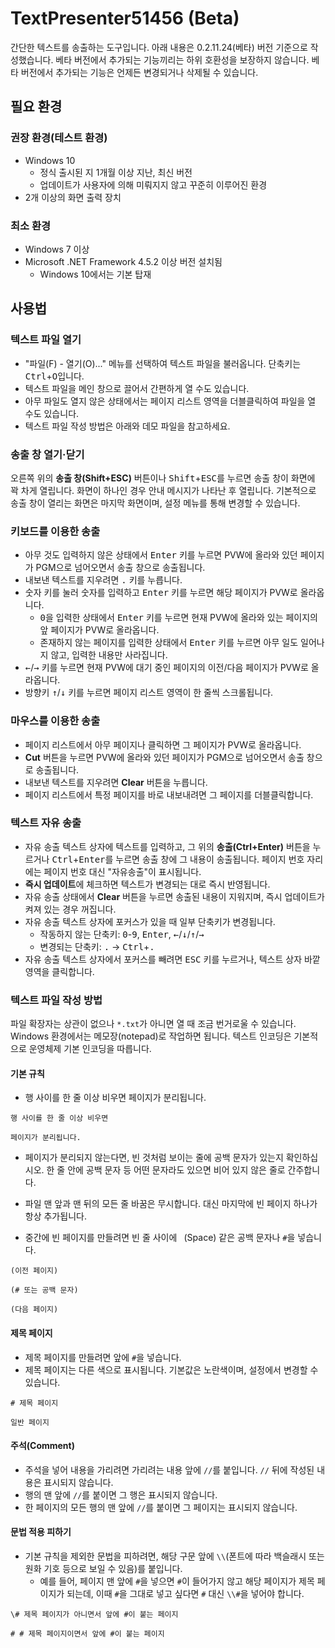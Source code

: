 # TextPresenter51456 (Beta)

간단한 텍스트를 송출하는 도구입니다. 아래 내용은 0.2.11.24(베타) 버전 기준으로 작성했습니다. 베타 버전에서 추가되는 기능끼리는 하위 호환성을 보장하지 않습니다. 베타 버전에서 추가되는 기능은 언제든 변경되거나 삭제될 수 있습니다.

## 필요 환경

### 권장 환경(테스트 환경)

- Windows 10
  - 정식 출시된 지 1개월 이상 지난, 최신 버전
  - 업데이트가 사용자에 의해 미뤄지지 않고 꾸준히 이루어진 환경
- 2개 이상의 화면 출력 장치

### 최소 환경

- Windows 7 이상
- Microsoft .NET Framework 4.5.2 이상 버전 설치됨
  - Windows 10에서는 기본 탑재

## 사용법

### 텍스트 파일 열기

- "파일(F) - 열기(O)..." 메뉴를 선택하여 텍스트 파일을 불러옵니다. 단축키는 <kbd>Ctrl</kbd>+<kbd>O</kbd>입니다.
- 텍스트 파일을 메인 창으로 끌어서 간편하게 열 수도 있습니다.
- 아무 파일도 열지 않은 상태에서는 페이지 리스트 영역을 더블클릭하여 파일을 열 수도 있습니다.
- 텍스트 파일 작성 방법은 아래와 데모 파일을 참고하세요.

### 송출 창 열기·닫기

오른쪽 위의 **송출 창(Shift+ESC)** 버튼이나 <kbd>Shift</kbd>+<kbd>ESC</kbd>를 누르면 송출 창이 화면에 꽉 차게 열립니다. 화면이 하나인 경우 안내 메시지가 나타난 후 열립니다. 기본적으로 송출 창이 열리는 화면은 마지막 화면이며, 설정 메뉴를 통해 변경할 수 있습니다.

### 키보드를 이용한 송출

- 아무 것도 입력하지 않은 상태에서 <kbd>Enter</kbd> 키를 누르면 PVW에 올라와 있던 페이지가 PGM으로 넘어오면서 송출 창으로 송출됩니다.
- 내보낸 텍스트를 지우려면 <kbd>.</kbd> 키를 누릅니다.
- 숫자 키를 눌러 숫자를 입력하고 <kbd>Enter</kbd> 키를 누르면 해당 페이지가 PVW로 올라옵니다.
  - <kbd>0</kbd>을 입력한 상태에서 <kbd>Enter</kbd> 키를 누르면 현재 PVW에 올라와 있는 페이지의 앞 페이지가 PVW로 올라옵니다.
  - 존재하지 않는 페이지를 입력한 상태에서 <kbd>Enter</kbd> 키를 누르면 아무 일도 일어나지 않고, 입력한 내용만 사라집니다.
- <kbd>←</kbd>/<kbd>→</kbd> 키를 누르면 현재 PVW에 대기 중인 페이지의 이전/다음 페이지가 PVW로 올라옵니다.
- 방향키 <kbd>↑</kbd>/<kbd>↓</kbd> 키를 누르면 페이지 리스트 영역이 한 줄씩 스크롤됩니다.

### 마우스를 이용한 송출

- 페이지 리스트에서 아무 페이지나 클릭하면 그 페이지가 PVW로 올라옵니다.
- **Cut** 버튼을 누르면 PVW에 올라와 있던 페이지가 PGM으로 넘어오면서 송출 창으로 송출됩니다.
- 내보낸 텍스트를 지우려면 **Clear** 버튼을 누릅니다.
- 페이지 리스트에서 특정 페이지를 바로 내보내려면 그 페이지를 더블클릭합니다.

### 텍스트 자유 송출

- 자유 송출 텍스트 상자에 텍스트를 입력하고, 그 위의 **송출(Ctrl+Enter)** 버튼을 누르거나 <kbd>Ctrl</kbd>+<kbd>Enter</kbd>를 누르면 송출 창에 그 내용이 송출됩니다. 페이지 번호 자리에는 페이지 번호 대신 "자유송출"이 표시됩니다.
- **즉시 업데이트**에 체크하면 텍스트가 변경되는 대로 즉시 반영됩니다.
- 자유 송출 상태에서 **Clear** 버튼을 누르면 송출된 내용이 지워지며, 즉시 업데이트가 켜져 있는 경우 꺼집니다.
- 자유 송출 텍스트 상자에 포커스가 있을 때 일부 단축키가 변경됩니다.
  - 작동하지 않는 단축키: <kbd>0</kbd>-<kbd>9</kbd>, <kbd>Enter</kbd>, <kbd>←</kbd>/<kbd>↓</kbd>/<kbd>↑</kbd>/<kbd>→</kbd>
  - 변경되는 단축키: <kbd>.</kbd> → <kbd>Ctrl</kbd>+<kbd>.</kbd>
- 자유 송출 텍스트 상자에서 포커스를 빼려면 <kbd>ESC</kbd> 키를 누르거나, 텍스트 상자 바깥 영역을 클릭합니다.

### 텍스트 파일 작성 방법

파일 확장자는 상관이 없으나 `*.txt`가 아니면 열 때 조금 번거로울 수 있습니다. Windows 환경에서는 메모장(notepad)로 작업하면 됩니다. 텍스트 인코딩은 기본적으로 운영체제 기본 인코딩을 따릅니다.

#### 기본 규칙

- 행 사이를 한 줄 이상 비우면 페이지가 분리됩니다.

```
행 사이를 한 줄 이상 비우면

페이지가 분리됩니다.
```

- 페이지가 분리되지 않는다면, 빈 것처럼 보이는 줄에 공백 문자가 있는지 확인하십시오. 한 줄 안에 공백 문자 등 어떤 문자라도 있으면 비어 있지 않은 줄로 간주합니다.

- 파일 맨 앞과 맨 뒤의 모든 줄 바꿈은 무시합니다. 대신 마지막에 빈 페이지 하나가 항상 추가됩니다.

- 중간에 빈 페이지를 만들려면 빈 줄 사이에 ` `(Space) 같은 공백 문자나 `#`을 넣습니다.

```
(이전 페이지)

(# 또는 공백 문자)

(다음 페이지)
```

#### 제목 페이지

- 제목 페이지를 만들려면 앞에 `#`을 넣습니다. 
- 제목 페이지는 다른 색으로 표시됩니다. 기본값은 노란색이며, 설정에서 변경할 수 있습니다.

```
# 제목 페이지

일반 페이지
```

#### 주석(Comment)

- 주석을 넣어 내용을 가리려면 가리려는 내용 앞에 `//`를 붙입니다. `//` 뒤에 작성된 내용은 표시되지 않습니다.
- 행의 맨 앞에 `//`를 붙이면 그 행은 표시되지 않습니다.
- 한 페이지의 모든 행의 맨 앞에 `//`를 붙이면 그 페이지는 표시되지 않습니다.

#### 문법 적용 피하기

- 기본 규칙을 제외한 문법을 피하려면, 해당 구문 앞에 `\\`(폰트에 따라 백슬래시 또는 원화 기호 등으로 보일 수 있음)를 붙입니다.
  - 예를 들어, 페이지 맨 앞에 `#`을 넣으면 `#`이 들어가지 않고 해당 페이지가 제목 페이지가 되는데, 이때 `#`을 그대로 넣고 싶다면 `#` 대신 `\\#`을 넣어야 합니다.

```
\# 제목 페이지가 아니면서 앞에 #이 붙는 페이지

# # 제목 페이지이면서 앞에 #이 붙는 페이지
```

